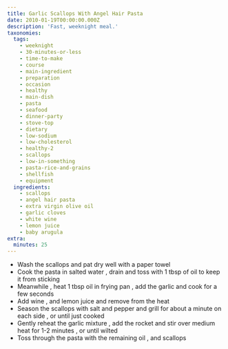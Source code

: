 ```yaml
---
title: Garlic Scallops With Angel Hair Pasta
date: 2010-01-19T00:00:00.000Z
description: 'Fast, weeknight meal.'
taxonomies:
  tags:
    - weeknight
    - 30-minutes-or-less
    - time-to-make
    - course
    - main-ingredient
    - preparation
    - occasion
    - healthy
    - main-dish
    - pasta
    - seafood
    - dinner-party
    - stove-top
    - dietary
    - low-sodium
    - low-cholesterol
    - healthy-2
    - scallops
    - low-in-something
    - pasta-rice-and-grains
    - shellfish
    - equipment
  ingredients:
    - scallops
    - angel hair pasta
    - extra virgin olive oil
    - garlic cloves
    - white wine
    - lemon juice
    - baby arugula
extra:
  minutes: 25
---
```

 - Wash the scallops and pat dry well with a paper towel
 - Cook the pasta in salted water , drain and toss with 1 tbsp of oil to keep it from sticking
 - Meanwhile , heat 1 tbsp oil in frying pan , add the garlic and cook for a few seconds
 - Add wine , and lemon juice and remove from the heat
 - Season the scallops with salt and pepper and grill for about a minute on each side , or until just cooked
 - Gently reheat the garlic mixture , add the rocket and stir over medium heat for 1-2 minutes , or until wilted
 - Toss through the pasta with the remaining oil , and scallops
